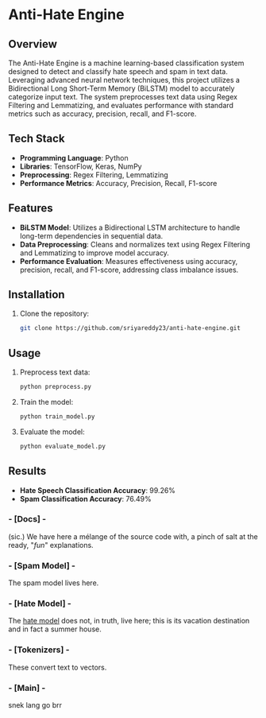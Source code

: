# Anti-Hate Engine

## Overview

The Anti-Hate Engine is a machine learning-based classification system designed to detect and classify hate speech and spam in text data. Leveraging advanced neural network techniques, this project utilizes a Bidirectional Long Short-Term Memory (BiLSTM) model to accurately categorize input text. The system preprocesses text data using Regex Filtering and Lemmatizing, and evaluates performance with standard metrics such as accuracy, precision, recall, and F1-score.

## Tech Stack

- **Programming Language**: Python
- **Libraries**: TensorFlow, Keras, NumPy
- **Preprocessing**: Regex Filtering, Lemmatizing
- **Performance Metrics**: Accuracy, Precision, Recall, F1-score

## Features

- **BiLSTM Model**: Utilizes a Bidirectional LSTM architecture to handle long-term dependencies in sequential data.
- **Data Preprocessing**: Cleans and normalizes text using Regex Filtering and Lemmatizing to improve model accuracy.
- **Performance Evaluation**: Measures effectiveness using accuracy, precision, recall, and F1-score, addressing class imbalance issues.

## Installation

1. Clone the repository:
    ```bash
    git clone https://github.com/sriyareddy23/anti-hate-engine.git
    ```

## Usage

1. Preprocess text data:
    ```python
    python preprocess.py
    ```
2. Train the model:
    ```python
    python train_model.py
    ```
3. Evaluate the model:
    ```python
    python evaluate_model.py
    ```

## Results

- **Hate Speech Classification Accuracy**: 99.26%
- **Spam Classification Accuracy**: 76.49%


### - [Docs] -
(sic.) We have here a mélange of the source code with, a pinch of salt at the ready, "*fun*" explanations. 
### - [Spam Model] -
The spam model lives here.
### - [Hate Model] -
The [hate model](https://drive.google.com/file/d/1bTSPMLzol0Blo4ona6IJbeN4tMe91pAT/view?usp=sharing) does not, in truth, live here; this is its vacation destination and in fact a summer house.
### - [Tokenizers] -
These convert text to vectors.
### - [Main] -
snek lang go brr

